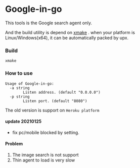 # Google-in-go



This tools is the Google search agent only.

And the build utility is depend on [xmake](https://github.com/xmake-io/xmake) . when your platform is Linux/Windows(x64), it can be automatically packed by upx.

### Build

``` shell
xmake
```



### How to use

``` shell
Usage of Google-in-go:
  -a string
        Listen address. (default "0.0.0.0")
  -p string
        Listen port. (default "8080")
```



The old version is support on `Heroku platform`



#### update 20210125

* fix pc/mobile blocked by setting.



#### Problem

1. The image search is not support
2. Thin agent to load is very slow

